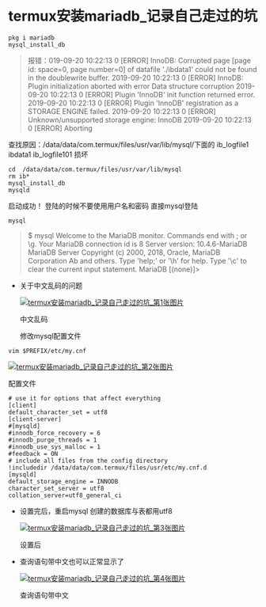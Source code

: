 # termux安装mariadb_记录自己走过的坑



```
pkg i mariadb
mysql_install_db
```

> 报错：019-09-20 10:22:13 0 [ERROR] InnoDB: Corrupted page [page id: space=0, page number=0] of datafile './ibdata1' could not be found in the doublewrite buffer.
> 2019-09-20 10:22:13 0 [ERROR] InnoDB: Plugin initialization aborted with error Data structure corruption
> 2019-09-20 10:22:13 0 [ERROR] Plugin 'InnoDB' init function returned error.
> 2019-09-20 10:22:13 0 [ERROR] Plugin 'InnoDB' registration as a STORAGE ENGINE failed.
> 2019-09-20 10:22:13 0 [ERROR] Unknown/unsupported storage engine: InnoDB
> 2019-09-20 10:22:13 0 [ERROR] Aborting

查找原因：/data/data/com.termux/files/usr/var/lib/mysql/下面的
ib_logfile1
ibdata1
ib_logfile101
损坏

```
cd  /data/data/com.termux/files/usr/var/lib/mysql
rm ib*
mysql_install_db
mysqld
```

启动成功！
登陆的时候不要使用用户名和密码 直接mysql登陆

```
mysql
```

> $ mysql
> Welcome to the MariaDB monitor. Commands end with ; or \g.
> Your MariaDB connection id is 8
> Server version: 10.4.6-MariaDB MariaDB Server
> Copyright (c) 2000, 2018, Oracle, MariaDB Corporation Ab and others.
> Type 'help;' or '\h' for help. Type '\c' to clear the current input statement.
> MariaDB [(none)]>

- 关于中文乱码的问题

  [![termux安装mariadb_记录自己走过的坑_第1张图片](https://img.it610.com/image/info10/9a62d5bc864d4d4db4531949b704d32f.png)](https://img.it610.com/image/info10/9a62d5bc864d4d4db4531949b704d32f.png)

  中文乱码

  修改mysql配置文件

```
vim $PREFIX/etc/my.cnf
```

[![termux安装mariadb_记录自己走过的坑_第2张图片](https://img.it610.com/image/info10/6e80e5e6afd943e086955ef510cae411.png)](https://img.it610.com/image/info10/6e80e5e6afd943e086955ef510cae411.png)

配置文件

```
# use it for options that affect everything
[client]
default_character_set = utf8
[client-server]
#[mysqld]
#innodb_force_recovery = 6
#innodb_purge_threads = 1
#innodb_use_sys_malloc = 1
#feedback = ON
# include all files from the config directory
!includedir /data/data/com.termux/files/usr/etc/my.cnf.d
[mysqld]
default_storage_engine = INNODB
character_set_server = utf8
collation_server=utf8_general_ci
```

- 设置完后，重启mysql 创建的数据库与表都用utf8

  [![termux安装mariadb_记录自己走过的坑_第3张图片](https://img.it610.com/image/info10/203e9261a69c465493bd1592a41a0685.png)](https://img.it610.com/image/info10/203e9261a69c465493bd1592a41a0685.png)

  设置后

- 查询语句带中文也可以正常显示了

  [![termux安装mariadb_记录自己走过的坑_第4张图片](https://img.it610.com/image/info10/05baec722bcf4a04be5067216c46b796.png)](https://img.it610.com/image/info10/05baec722bcf4a04be5067216c46b796.png)

  查询语句带中文